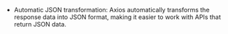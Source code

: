 - Automatic JSON transformation: Axios automatically transforms the response data into JSON format, making it easier to work with APIs that return JSON data.
